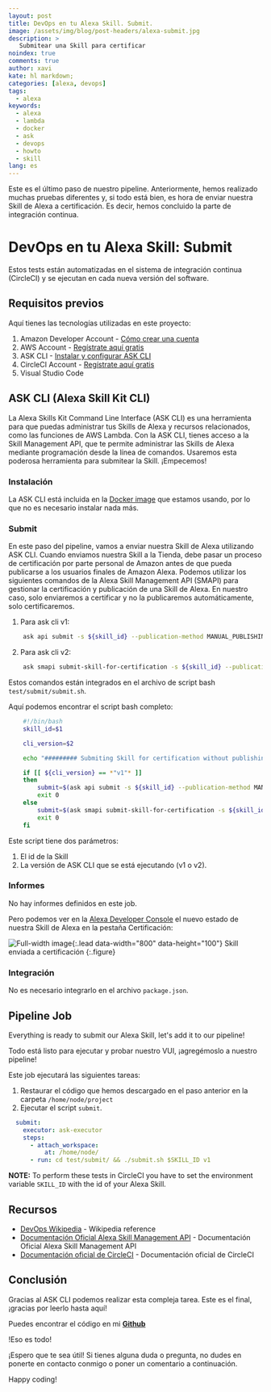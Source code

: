 ```yaml
---
layout: post
title: DevOps en tu Alexa Skill. Submit.
image: /assets/img/blog/post-headers/alexa-submit.jpg
description: >
   Submitear una Skill para certificar
noindex: true
comments: true
author: xavi
kate: hl markdown;
categories: [alexa, devops]
tags:
  - alexa
keywords:
  - alexa
  - lambda
  - docker
  - ask
  - devops
  - howto
  - skill
lang: es
---
```

Este es el último paso de nuestro pipeline. Anteriormente, hemos realizado muchas pruebas diferentes y, si todo está bien, es hora de enviar nuestra Skill de Alexa a certificación. Es decir, hemos concluido la parte de integración continua.

# DevOps en tu Alexa Skill: Submit

Estos tests están automatizadas en el sistema de integración continua (CircleCI) y se ejecutan en cada nueva versión del software.

## Requisitos previos

Aquí tienes las tecnologías utilizadas en este proyecto:
1. Amazon Developer Account - [Cómo crear una cuenta](http://developer.amazon.com/)
2. AWS Account - [Regístrate aquí gratis](https://aws.amazon.com/)
3. ASK CLI - [Instalar y configurar ASK CLI](https://developer.amazon.com/es-ES/docs/alexa/smapi/quick-start-alexa-skills-kit-command-line-interface.html)
4. CircleCI Account -  [Regístrate aquí gratis](https://circleci.com/)
5. Visual Studio Code

## ASK CLI (Alexa Skill Kit CLI)

La Alexa Skills Kit Command Line Interface (ASK CLI) es una herramienta para que puedas administrar tus Skills de Alexa y recursos relacionados, como las funciones de AWS Lambda.
Con la ASK CLI, tienes acceso a la Skill Management API, que te permite administrar las Skills de Alexa mediante programación desde la línea de comandos.
Usaremos esta poderosa herramienta para submitear la Skill. ¡Empecemos!

### Instalación

La ASK CLI está incluida en la [Docker image](https://hub.docker.com/repository/docker/xavidop/alexa-ask-aws-cli) que estamos usando, por lo que no es necesario instalar nada más.

### Submit

En este paso del pipeline, vamos a enviar nuestra Skill de Alexa utilizando ASK CLI.
Cuando enviamos nuestra Skill a la Tienda, debe pasar un proceso de certificación por parte personal de Amazon antes de que pueda publicarse a los usuarios finales de Amazon Alexa.
Podemos utilizar los siguientes comandos de la Alexa Skill Management API (SMAPI) para gestionar la certificación y publicación de una Skill de Alexa.
En nuestro caso, solo enviaremos a certificar y no la publicaremos automáticamente, solo certificaremos.

1. Para ask cli v1:
```bash
    ask api submit -s ${skill_id} --publication-method MANUAL_PUBLISHING
```

2. Para ask cli v2:
```bash
    ask smapi submit-skill-for-certification -s ${skill_id} --publication-method MANUAL_PUBLISHING
```

Estos comandos están integrados en el archivo de script bash `test/submit/submit.sh`.

Aquí podemos encontrar el script bash completo:

```bash
    #!/bin/bash
    skill_id=$1

    cli_version=$2

    echo "######### Submiting Skill for certification without publishing #########"

    if [[ ${cli_version} == *"v1"* ]]
    then
        submit=$(ask api submit -s ${skill_id} --publication-method MANUAL_PUBLISHING)
        exit 0
    else
        submit=$(ask smapi submit-skill-for-certification -s ${skill_id} --publication-method MANUAL_PUBLISHING)
        exit 0
    fi
```

Este script tiene dos parámetros:
1. El id de la Skill
2. La versión de ASK CLI que se está ejecutando (v1 o v2). 

### Informes

No hay informes definidos en este job.

Pero podemos ver en la [Alexa Developer Console](https://developer.amazon.com/alexa/console/ask) el nuevo estado de nuestra Skill de Alexa en la pestaña Certificación:

![Full-width image](/assets/img/blog/tutorials/alexa-devops/submit.jpg){:.lead data-width="800" data-height="100"}
Skill enviada a certificación
  {:.figure}

### Integración

No es necesario integrarlo en el archivo `package.json`.

## Pipeline Job

Everything is ready to submit our Alexa Skill, let's add it to our pipeline!

Todo está listo para ejecutar y probar nuestro VUI, ¡agregémoslo a nuestro pipeline!

Este job ejecutará las siguientes tareas:
1. Restaurar el código que hemos descargado en el paso anterior en la carpeta `/home/node/project`
2. Ejecutar el script `submit`.

```yaml
  submit:
    executor: ask-executor
    steps:
      - attach_workspace:
          at: /home/node/
      - run: cd test/submit/ && ./submit.sh $SKILL_ID v1
```

**NOTE:** To perform these tests in CircleCI you have to set the environment variable `SKILL_ID` with the id of your Alexa Skill.


## Recursos
* [DevOps Wikipedia](https://en.wikipedia.org/wiki/DevOps) - Wikipedia reference
* [Documentación Oficial Alexa Skill Management API](https://developer.amazon.com/es-ES/docs/alexa/smapi/skill-testing-operations.html) - Documentación Oficial Alexa Skill Management API
* [Documentación oficial de CircleCI](https://circleci.com/docs/) - Documentación oficial de CircleCI

## Conclusión 

Gracias al ASK CLI podemos realizar esta compleja tarea.
Este es el final, ¡gracias por leerlo hasta aquí!

Puedes encontrar el código en mi [**Github**](https://github.com/xavidop/alexa-nodejs-lambda-helloworld/blob/master/CICD.md)

!Eso es todo!

¡Espero que te sea útil! Si tienes alguna duda o pregunta, no dudes en ponerte en contacto conmigo o poner un comentario a continuación.

Happy coding!
    
